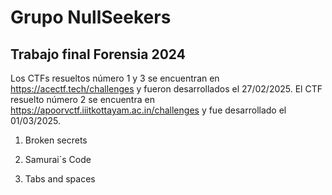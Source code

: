 # Grupo NullSeekers

## Trabajo final Forensia 2024


Los CTFs resueltos número 1 y 3 se encuentran en https://acectf.tech/challenges y fueron desarrollados el 27/02/2025.
El CTF resuelto número 2 se encuentra en https://apoorvctf.iiitkottayam.ac.in/challenges y fue desarrollado el 01/03/2025.



1. Broken secrets

2. Samurai´s Code

3. Tabs and spaces
